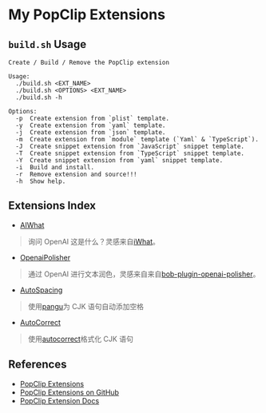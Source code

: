 # My PopClip Extensions

## `build.sh` Usage

```
Create / Build / Remove the PopClip extension

Usage:
  ./build.sh <EXT_NAME>
  ./build.sh <OPTIONS> <EXT_NAME>
  ./build.sh -h

Options:
  -p  Create extension from `plist` template.
  -y  Create extension from `yaml` template.
  -j  Create extension from `json` template.
  -m  Create extension from `module` template (`Yaml` & `TypeScript`).
  -J  Create snippet extension from `JavaScript` snippet template.
  -T  Create snippet extension from `TypeScript` snippet template.
  -Y  Create snippet extension from `yaml` snippet template.
  -i  Build and install.
  -r  Remove extension and source!!!
  -h  Show help.
```

## Extensions Index

- [AIWhat](./dist/AIWhat.popclipextz)

> 询问 OpenAI 这是什么？灵感来自[iWhat](https://github.com/yihong0618/iWhat)。

- [OpenaiPolisher](./dist/OpenaiPolisher.popclipextz)

> 通过 OpenAI 进行文本润色，灵感来自来自[bob-plugin-openai-polisher](https://github.com/yetone/bob-plugin-openai-polisher)。

- [AutoSpacing](./dist/AutoSpacing.popclipextz)

> 使用[pangu](https://github.com/vinta/pangu.js)为 CJK 语句自动添加空格

- [AutoCorrect](./dist/AutoCorrect.popclipextz)

> 使用[autocorrect](https://github.com/huacnlee/autocorrect)格式化 CJK 语句

## References

- [PopClip Extensions][popext-website]
- [PopClip Extensions on GitHub][popext-github]
- [PopClip Extension Docs][docs]

[popext-website]: https://www.popclip.app/extensions/
[popext-github]: https://github.com/pilotmoon/PopClip-Extensions
[docs]: https://www.popclip.app/dev/

